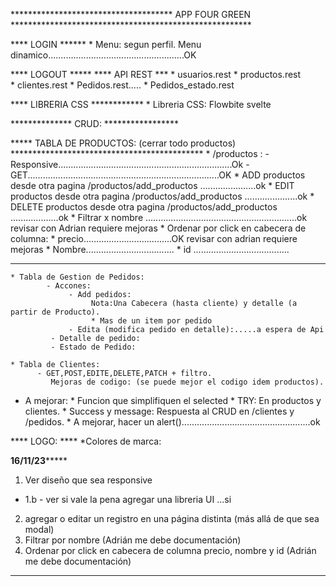 
************************************* APP FOUR GREEN *******************************************************


**** LOGIN ****** 
     * Menu: segun perfil. Menu dinamico......................................................OK

**** LOGOUT *****
**** API REST ***
    * usuarios.rest
	* productos.rest   
	* clientes.rest
    * Pedidos.rest.....
    * Pedidos_estado.rest
                
**** LIBRERIA CSS ************
    * Libreria CSS: Flowbite svelte

  
************** CRUD: *****************

     
***** TABLA DE PRODUCTOS:  (cerrar todo productos) ********************************************
       * /productos : 
            - Responsive.....................................................................Ok
            - GET............................................................................OK
            * ADD productos desde otra pagina /productos/add_productos ......................ok
            * EDIT productos desde otra pagina /productos/add_productos .....................ok
            * DELETE productos desde otra pagina /productos/add_productos ...................ok
            * Filtrar x nombre   ............................................................ok revisar con Adrian requiere mejoras
            * Ordenar por click en cabecera de columna:
                                                  * precio...................................OK revisar con adrian requiere mejoras
                                                  * Nombre...................................
                                                  * id ......................................



**********************************************************************************************
      
            
    * Tabla de Gestion de Pedidos: 
            - Accones: 
                 - Add pedidos:
                      Nota:Una Cabecera (hasta cliente) y detalle (a partir de Producto). 
                      * Mas de un item por pedido 
                 - Edita (modifica pedido en detalle):.....a espera de Api  
             - Detalle de pedido:
             - Estado de Pedido:    
            
    * Tabla de Clientes: 
          - GET,POST,EDITE,DELETE,PATCH + filtro.
             Mejoras de codigo: (se puede mejor el codigo idem productos).
                     

  * A mejorar:
	        * Funcion que simplifiquen el selected
		    * TRY: En productos y clientes.
            * Success y message: Respuesta al CRUD en /clientes y /pedidos.
            * A mejorar, hacer un alert()...................................................ok

**** LOGO: ****
    *Colores de marca:



****16/11/23*********
1) Ver diseño que sea responsive
*  1.b - ver si vale la pena agregar una libreria UI  ...si
2) agregar o editar un registro en una página distinta (más allá de que sea modal)
3) Filtrar por nombre (Adrián me debe documentación)
4) Ordenar por click en cabecera de columna precio, nombre y id (Adrián me debe documentación)
******************




